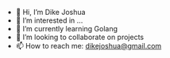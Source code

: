- 👋 Hi, I’m Dike Joshua
- 👀 I’m interested in ...
- 🌱 I’m currently learning Golang
- 💞️ I’m looking to collaborate on projects
- 📫 How to reach me: dikejoshua@gmail.com

<!---
Joshdike/Joshdike is a ✨ special ✨ repository because its `README.md` (this file) appears on your GitHub profile.
You can click the Preview link to take a look at your changes.
--->
